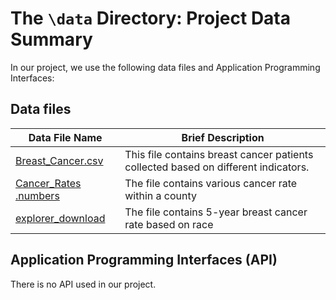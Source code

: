 # The `\data` Directory: Project Data Summary

In our project, we use the following data files and Application Programming Interfaces:

## Data files

| Data File Name                                      | Brief Description                                                                  |
|----------------------------------|--------------------------------------|
| [Breast_Cancer.csv](./Breast_Cancer.csv)            | This file contains breast cancer patients collected based on different indicators. |
| [Cancer_Rates .numbers](./Cancer_Rates.numbers)     | The file contains various cancer rate within a county                              |
| [explorer_download](./explorer_download%20.numbers) | The file contains 5-year breast cancer rate based on race                          |

## Application Programming Interfaces (API)

There is no API used in our project.
